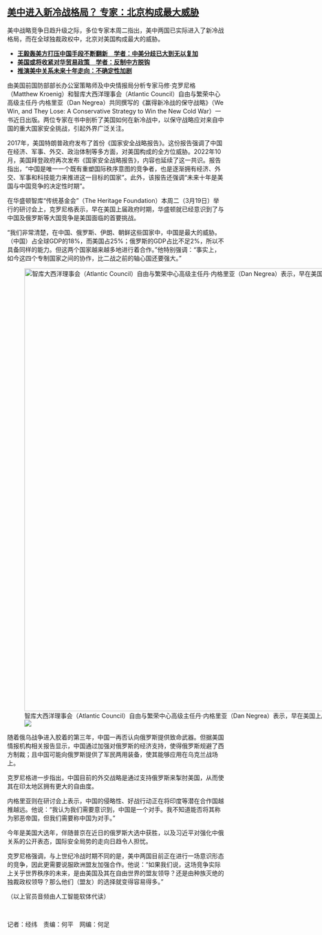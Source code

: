 <!--1710872790000-->
[美中进入新冷战格局？ 专家：北京构成最大威胁](https://www.rfa.org/mandarin/yataibaodao/junshiwaijiao/jw-03192024114600.html)
------

<p>美中战略竞争日趋升级之际，多位专家本周二指出，美中两国已实际进入了新冷战格局，而在全球独裁政权中，北京对美国构成最大的威胁。</p><ul><li><strong><a href="https://www.rfa.org/mandarin/yataibaodao/zhengzhi/gt1-03072024011245.html">王毅轰美方打压中国手段不断翻新　学者：中美分歧已大到无以复加</a></strong></li><li><strong><a href="https://www.rfa.org/mandarin/yataibaodao/junshiwaijiao/tj-02092024133743.html">美国或将收紧对华贸易政策　学者：反制中方脱钩</a></strong></li><li><strong><a class="state-published" href="https://www.rfa.org/mandarin/yataibaodao/junshiwaijiao/jw2-01192024103534.html">推演美中关系未来十年走向：不确定性加剧</a></strong></li></ul><p>由美国前国防部部长办公室策略师及中央情报局分析专家马修·克罗尼格（Matthew Kroenig）和智库大西洋理事会（Atlantic Council）自由与繁荣中心高级主任丹·内格里亚（Dan Negrea）共同撰写的《赢得新冷战的保守战略》（We Win, and They Lose: A Conservative Strategy to Win the New Cold War）一书近日出版。两位专家在书中剖析了美国如何在新冷战中，以保守战略应对来自中国的重大国家安全挑战，引起外界广泛关注。</p><p>2017年，美国特朗普政府发布了首份《国家安全战略报告》。这份报告强调了中国在经济、军事、外交、政治体制等多方面，对美国构成的全方位威胁。2022年10月，美国拜登政府再次发布《国家安全战略报告》，内容也延续了这一共识。报告指出，“中国是唯一一个既有重塑国际秩序意图的竞争者，也是逐渐拥有经济、外交、军事和科技能力来推进这一目标的国家”。此外，该报告还强调“未来十年是美国与中国竞争的决定性时期”。</p><p>在华盛顿智库“传统基金会”（The Heritage Foundation）本周二（3月19日）举行的研讨会上，克罗尼格表示，早在美国上届政府时期，华盛顿就已经意识到了与中国及俄罗斯等大国竞争是美国面临的首要挑战。</p><p>“我们非常清楚，在中国、俄罗斯、伊朗、朝鲜这些国家中，中国是最大的威胁。（中国）占全球GDP的18%，而美国占25%；俄罗斯的GDP占比不足2%，所以不具备同样的能力。但这两个国家越来越多地进行着合作。”他特别强调：“事实上，如今这四个专制国家之间的协作，比二战之前的轴心国还要强大。”</p><p><figure class="image-richtext image-inline captioned" style="width:1904px;"><img alt="智库大西洋理事会（Atlantic Council）自由与繁荣中心高级主任丹·内格里亚（Dan Negrea）表示，早在美国上届政府时期，华盛顿就已经意识到了与中国及俄罗斯等大国竞争是美国面临的首要挑战。 (Heritage Foundation 视频截图)" height="1030" src="https://www.rfa.org/mandarin/yataibaodao/junshiwaijiao/jw-03192024114600.html/screenshot-2024-03-19-110844.jpg/@@images/96251700-0c81-433c-919e-fb90db0d154d.jpeg" title="Screenshot 2024-03-19 110844.jpg" width="1904"/><figcaption class="image-caption">智库大西洋理事会（Atlantic Council）自由与繁荣中心高级主任丹·内格里亚（Dan Negrea）表示，早在美国上届政府时期，华盛顿就已经意识到了与中国及俄罗斯等大国竞争是美国面临的首要挑战。 (Heritage Foundation 视频截图)</figcaption><small></small><div id="zoomattribute"><a data-caption="智库大西洋理事会（Atlantic Council）自由与繁荣中心高级主任丹·内格里亚（Dan Negrea）表示，早在美国上届政府时期，华盛顿就已经意识到了与中国及俄罗斯等大国竞争是美国面临的首要挑战。 (Heritage Foundation 视频截图)" data-fancybox="" href="https://www.rfa.org/mandarin/yataibaodao/junshiwaijiao/jw-03192024114600.html/screenshot-2024-03-19-110844.jpg" id="single_image" title="智库大西洋理事会（Atlantic Council）自由与繁荣中心高级主任丹·内格里亚（Dan Negrea）表示，早在美国上届政府时期，华盛顿就已经意识到了与中国及俄罗斯等大国竞争是美国面临的首要挑战。 (Heritage Foundation 视频截图)"><img src="/++plone++rfa-resources/img/icon-zoom.png"/></a></div></figure></p><p>随着俄乌战争进入胶着的第三年，中国一再否认向俄罗斯提供致命武器。但据美国情报机构相关报告显示，中国通过加强对俄罗斯的经济支持，使得俄罗斯规避了西方制裁；且中国可能向俄罗斯提供了军民两用装备，使其能够应用在乌克兰战场上。</p><p>克罗尼格进一步指出，中国目前的外交战略是通过支持俄罗斯来掣肘美国，从而使其在印太地区拥有更大的自由度。</p><p>内格里亚则在研讨会上表示，中国的侵略性、好战行动正在将印度等潜在合作国越推越远。他说：“我认为我们需要意识到，中国是一个对手。我不知道能否将其称为邪恶帝国，但我们需要称中国为对手。”</p><p>今年是美国大选年，伴随普京在近日的俄罗斯大选中获胜，以及习近平对强化中俄关系的公开表态，国际安全局势的走向日趋令人担忧。</p><p>克罗尼格强调，与上世纪冷战时期不同的是，美中两国目前正在进行一场意识形态的竞争，因此更需要说服欧洲盟友加强合作。他说：“如果我们说，这场竞争实际上关乎世界秩序的未来，是由美国及其在自由世界的盟友领导？还是由种族灭绝的独裁政权领导？那么他们（盟友）的选择就变得容易得多。”</p><p>（以上官员音频由人工智能软体代读）</p><p> </p><p>记者：经纬　责编：何平　网编：何足</p><p><span></span></p>
